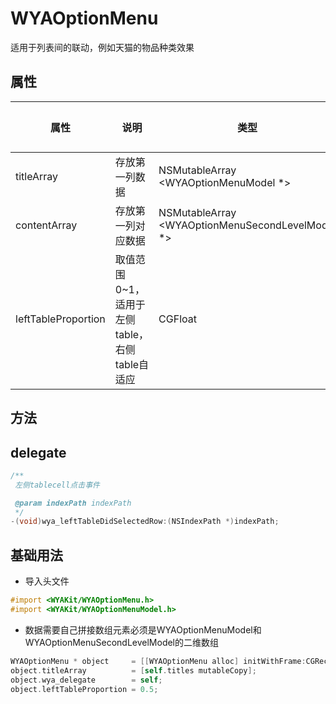 # WYAOptionMenu

适用于列表间的联动，例如天猫的物品种类效果

## 属性

属性 | 说明 | 类型 | 默认值
---|---|---|---
titleArray|存放第一列数据|NSMutableArray <WYAOptionMenuModel *>|-
contentArray|存放第一列对应数据|NSMutableArray <WYAOptionMenuSecondLevelModel *>|-
leftTableProportion|取值范围0~1，适用于左侧table，右侧table自适应|CGFloat|0.3

## 方法


## delegate

```objective-c
/**
 左侧tablecell点击事件

 @param indexPath indexPath
 */
-(void)wya_leftTableDidSelectedRow:(NSIndexPath *)indexPath;
```

## 基础用法

- 导入头文件

```objective-c
#import <WYAKit/WYAOptionMenu.h>
#import <WYAKit/WYAOptionMenuModel.h>
```
- 数据需要自己拼接数组元素必须是WYAOptionMenuModel和WYAOptionMenuSecondLevelModel的二维数组

```objective-c
WYAOptionMenu * object     = [[WYAOptionMenu alloc] initWithFrame:CGRectZero optionMenuStyle:WYAOptionMenuStyleTable];
object.titleArray          = [self.titles mutableCopy];
object.wya_delegate        = self;
object.leftTableProportion = 0.5;
```

